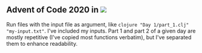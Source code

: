 ## Advent of Code 2020 in [<img src="https://img.shields.io/badge/clojure-%238FB5FE.svg?&style=flat&logo=clojure&logoColor=white" />](htpps://clojure.org)
Run files with the input file as argument, like
`clojure "Day 1/part_1.clj" "my-input.txt"`.
I've included my inputs.
Part 1 and part 2 of a given day are mostly repetitive (I've copied most functions verbatim), but I've separated them to enhance readability.

